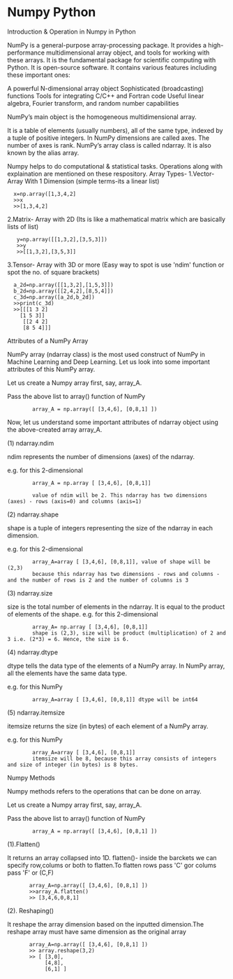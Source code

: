 # Numpy Python
Introduction & Operation in Numpy in Python

NumPy is a general-purpose array-processing package. It provides a high-performance multidimensional array object, and tools for working with these arrays. It is the fundamental package for scientific computing with Python. It is open-source software. It contains various features including these important ones:

A powerful N-dimensional array object
Sophisticated (broadcasting) functions
Tools for integrating C/C++ and Fortran code
Useful linear algebra, Fourier transform, and random number capabilities

NumPy’s main object is the homogeneous multidimensional array.

It is a table of elements (usually numbers), all of the same type, indexed by a tuple of positive integers.
In NumPy dimensions are called axes. The number of axes is rank.
NumPy’s array class is called ndarray. It is also known by the alias array.

Numpy helps to do computational & statistical tasks.
Operations along with explaination are mentioned on these respository.
Array Types-
1.Vector-Array With 1 Dimension (simple terms-its a linear list)

      x=np.array([1,3,4,2]
      >>x
      >>[1,3,4,2]
 
2.Matrix- Array with 2D (Its is like a mathematical matrix which are basically lists of list)

       y=np.array([[1,3,2],[3,5,3]]) 
       >>y
       >>[[1,3,2],[3,5,3]]
       
3.Tensor- Array with 3D or more (Easy way to spot is use 'ndim' function or spot the no. of square brackets)

      a_2d=np.array([[1,3,2],[1,5,3]])
      b_2d=np.array([[2,4,2],[8,5,4]])
      c_3d=np.array([a_2d,b_2d])
      >>print(c_3d)
      >>[[[1 3 2]
        [1 5 3]]
         [[2 4 2]
         [8 5 4]]]
         
         
   Attributes of a NumPy Array
   
   NumPy array (ndarray class) is the most used construct of NumPy in Machine Learning and Deep Learning. Let us look into some important attributes of this NumPy     array.

Let us create a Numpy array first, say, array_A.

Pass the above list to array() function of NumPy

            array_A = np.array([ [3,4,6], [0,8,1] ])
Now, let us understand some important attributes of ndarray object using the above-created array array_A.

(1) ndarray.ndim

ndim represents the number of dimensions (axes) of the ndarray.

e.g. for this 2-dimensional

            array_A = np.array [ [3,4,6], [0,8,1]] 
        
            value of ndim will be 2. This ndarray has two dimensions (axes) - rows (axis=0) and columns (axis=1)

(2) ndarray.shape

shape is a tuple of integers representing the size of the ndarray in each dimension.

e.g. for this 2-dimensional 
            
            array_A=array [ [3,4,6], [0,8,1]], value of shape will be (2,3) 
            because this ndarray has two dimensions - rows and columns - and the number of rows is 2 and the number of columns is 3

(3) ndarray.size

size is the total number of elements in the ndarray. It is equal to the product of elements of the shape. e.g. for this 2-dimensional 
            
            array_A= np.array [ [3,4,6], [0,8,1]]
            shape is (2,3), size will be product (multiplication) of 2 and 3 i.e. (2*3) = 6. Hence, the size is 6.

(4) ndarray.dtype

dtype tells the data type of the elements of a NumPy array. In NumPy array, all the elements have the same data type.

e.g. for this NumPy 
            
            array_A=array [ [3,4,6], [0,8,1]] dtype will be int64

(5) ndarray.itemsize

itemsize returns the size (in bytes) of each element of a NumPy array.

e.g. for this NumPy 
            
            array_A=array [ [3,4,6], [0,8,1]]
            itemsize will be 8, because this array consists of integers and size of integer (in bytes) is 8 bytes.
   
   Numpy Methods
   
   Numpy methods refers to the operations that can be done on array.
   
   Let us create a Numpy array first, say, array_A.

Pass the above list to array() function of NumPy

            array_A = np.array([ [3,4,6], [0,8,1] ])
            
 (1).Flatten() 
 
 It returns an array collapsed into 1D.
 flatten()- inside the barckets we can specify row,colums or both to flatten.To flatten rows pass 'C' gor colums pass 'F' or (C,F)
           
           array_A=np.array([ [3,4,6], [0,8,1] ])
           >>array_A.flatten()
           >> [3,4,6,0,8,1]
           
 (2). Reshaping()
  
  It reshape the array dimension based on the inputted dimension.The reshape array must have same dimension as the original array
  
           array_A=np.array([ [3,4,6], [0,8,1] ])
           >> array.reshape(3,2)
           >> [ [3,0],
                [4,8],
                [6,1] ]
   
   
